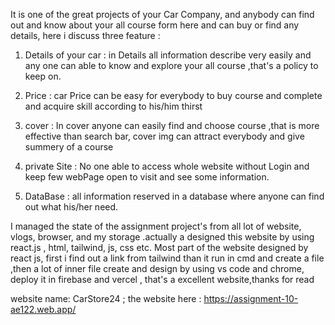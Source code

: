 
It is one of the great projects of your Car Company,  and anybody can find out and know about your all course form here and can buy or find any details, here i discuss three feature :

1. Details of your car : in Details  all information describe very easily and any one can able to know and explore your all  course ,that's a policy to keep on.

2. Price : car Price can be easy for everybody to buy course and complete and acquire skill according to his/him thirst

3. cover : In cover anyone can easily find and choose course ,that is more effective than search bar, cover img can attract everybody and give summery of a course

4. private Site : No one able to access whole website without Login and keep few webPage open to visit and see some information.

5. DataBase : all information reserved in a database where anyone can find out what his/her need.



I managed the state of the assignment project's from all lot of website, vlogs, browser, and my storage .actually a designed this website by using react.js , html, tailwind, js, css etc. Most part of the website designed by react js, first i find out a link from tailwind than it run in cmd and create a file ,then a lot of inner file create and design  by using vs code and chrome, deploy it in firebase and vercel , that's a excellent website,thanks for read

website name: CarStore24 ;
the website here : https://assignment-10-ae122.web.app/